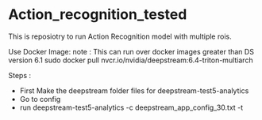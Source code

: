 # Action_recognition_tested
This is reposiotry to run Action Recognition model with multiple rois. 

Use Docker Image: 
note : This can run over docker images greater than DS version 6.1
sudo docker pull nvcr.io/nvidia/deepstream:6.4-triton-multiarch

Steps : 

- First Make the deepstream folder files for deepstream-test5-analytics
- Go to config
- run deepstream-test5-analytics -c deepstream_app_config_30.txt -t 
